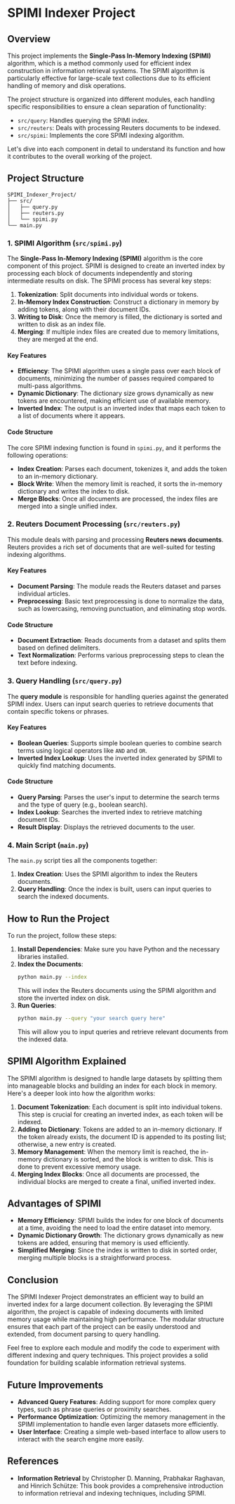 # SPIMI Indexer Project

## Overview

This project implements the **Single-Pass In-Memory Indexing (SPIMI)** algorithm, which is a method commonly used for efficient index construction in information retrieval systems. The SPIMI algorithm is particularly effective for large-scale text collections due to its efficient handling of memory and disk operations.

The project structure is organized into different modules, each handling specific responsibilities to ensure a clean separation of functionality:

- `src/query`: Handles querying the SPIMI index.
- `src/reuters`: Deals with processing Reuters documents to be indexed.
- `src/spimi`: Implements the core SPIMI indexing algorithm.

Let's dive into each component in detail to understand its function and how it contributes to the overall working of the project.

## Project Structure

```
SPIMI_Indexer_Project/
├── src/
│   ├── query.py
│   ├── reuters.py
│   └── spimi.py
└── main.py
```

### 1. SPIMI Algorithm (`src/spimi.py`)

The **Single-Pass In-Memory Indexing (SPIMI)** algorithm is the core component of this project. SPIMI is designed to create an inverted index by processing each block of documents independently and storing intermediate results on disk. The SPIMI process has several key steps:

1. **Tokenization**: Split documents into individual words or tokens.
2. **In-Memory Index Construction**: Construct a dictionary in memory by adding tokens, along with their document IDs.
3. **Writing to Disk**: Once the memory is filled, the dictionary is sorted and written to disk as an index file.
4. **Merging**: If multiple index files are created due to memory limitations, they are merged at the end.

#### Key Features
- **Efficiency**: The SPIMI algorithm uses a single pass over each block of documents, minimizing the number of passes required compared to multi-pass algorithms.
- **Dynamic Dictionary**: The dictionary size grows dynamically as new tokens are encountered, making efficient use of available memory.
- **Inverted Index**: The output is an inverted index that maps each token to a list of documents where it appears.

#### Code Structure
The core SPIMI indexing function is found in `spimi.py`, and it performs the following operations:

- **Index Creation**: Parses each document, tokenizes it, and adds the token to an in-memory dictionary.
- **Block Write**: When the memory limit is reached, it sorts the in-memory dictionary and writes the index to disk.
- **Merge Blocks**: Once all documents are processed, the index files are merged into a single unified index.

### 2. Reuters Document Processing (`src/reuters.py`)

This module deals with parsing and processing **Reuters news documents**. Reuters provides a rich set of documents that are well-suited for testing indexing algorithms.

#### Key Features
- **Document Parsing**: The module reads the Reuters dataset and parses individual articles.
- **Preprocessing**: Basic text preprocessing is done to normalize the data, such as lowercasing, removing punctuation, and eliminating stop words.

#### Code Structure
- **Document Extraction**: Reads documents from a dataset and splits them based on defined delimiters.
- **Text Normalization**: Performs various preprocessing steps to clean the text before indexing.

### 3. Query Handling (`src/query.py`)

The **query module** is responsible for handling queries against the generated SPIMI index. Users can input search queries to retrieve documents that contain specific tokens or phrases.

#### Key Features
- **Boolean Queries**: Supports simple boolean queries to combine search terms using logical operators like `AND` and `OR`.
- **Inverted Index Lookup**: Uses the inverted index generated by SPIMI to quickly find matching documents.

#### Code Structure
- **Query Parsing**: Parses the user's input to determine the search terms and the type of query (e.g., boolean search).
- **Index Lookup**: Searches the inverted index to retrieve matching document IDs.
- **Result Display**: Displays the retrieved documents to the user.

### 4. Main Script (`main.py`)

The `main.py` script ties all the components together:

1. **Index Creation**: Uses the SPIMI algorithm to index the Reuters documents.
2. **Query Handling**: Once the index is built, users can input queries to search the indexed documents.

## How to Run the Project

To run the project, follow these steps:

1. **Install Dependencies**: Make sure you have Python and the necessary libraries installed.
2. **Index the Documents**:
   ```sh
   python main.py --index
   ```
   This will index the Reuters documents using the SPIMI algorithm and store the inverted index on disk.
3. **Run Queries**:
   ```sh
   python main.py --query "your search query here"
   ```
   This will allow you to input queries and retrieve relevant documents from the indexed data.

## SPIMI Algorithm Explained

The SPIMI algorithm is designed to handle large datasets by splitting them into manageable blocks and building an index for each block in memory. Here's a deeper look into how the algorithm works:

1. **Document Tokenization**: Each document is split into individual tokens. This step is crucial for creating an inverted index, as each token will be indexed.
2. **Adding to Dictionary**: Tokens are added to an in-memory dictionary. If the token already exists, the document ID is appended to its posting list; otherwise, a new entry is created.
3. **Memory Management**: When the memory limit is reached, the in-memory dictionary is sorted, and the block is written to disk. This is done to prevent excessive memory usage.
4. **Merging Index Blocks**: Once all documents are processed, the individual blocks are merged to create a final, unified inverted index.

## Advantages of SPIMI

- **Memory Efficiency**: SPIMI builds the index for one block of documents at a time, avoiding the need to load the entire dataset into memory.
- **Dynamic Dictionary Growth**: The dictionary grows dynamically as new tokens are added, ensuring that memory is used efficiently.
- **Simplified Merging**: Since the index is written to disk in sorted order, merging multiple blocks is a straightforward process.

## Conclusion

The SPIMI Indexer Project demonstrates an efficient way to build an inverted index for a large document collection. By leveraging the SPIMI algorithm, the project is capable of indexing documents with limited memory usage while maintaining high performance. The modular structure ensures that each part of the project can be easily understood and extended, from document parsing to query handling.

Feel free to explore each module and modify the code to experiment with different indexing and query techniques. This project provides a solid foundation for building scalable information retrieval systems.

## Future Improvements
- **Advanced Query Features**: Adding support for more complex query types, such as phrase queries or proximity searches.
- **Performance Optimization**: Optimizing the memory management in the SPIMI implementation to handle even larger datasets more efficiently.
- **User Interface**: Creating a simple web-based interface to allow users to interact with the search engine more easily.

## References
- **Information Retrieval** by Christopher D. Manning, Prabhakar Raghavan, and Hinrich Schütze: This book provides a comprehensive introduction to information retrieval and indexing techniques, including SPIMI.


